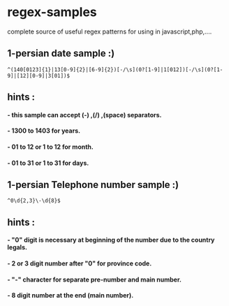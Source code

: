 # regex-samples
complete source of useful regex patterns for using in javascript,php,....

## 1-persian date sample :)
 
`^(140[0123]{1}|13[0-9]{2}|[6-9]{2})[-/\s](0?[1-9]|1[012])[-/\s](0?[1-9]|[12][0-9]|3[01])$`

## hints :

#### - this sample can accept (-) ,(/) ,(space) separators.
#### - 1300 to 1403 for years.
#### - 01 to 12 or 1 to 12 for month.
#### - 01 to 31 or 1 to 31 for days.

## 1-persian Telephone number sample :)

`^0\d{2,3}\-\d{8}$`

## hints :

#### - "0" digit is necessary at beginning of the number due to the country legals.
#### - 2 or 3 digit number after "0" for province code.
#### - "-" character for separate pre-number and main number.
#### - 8 digit number at the end (main number).

